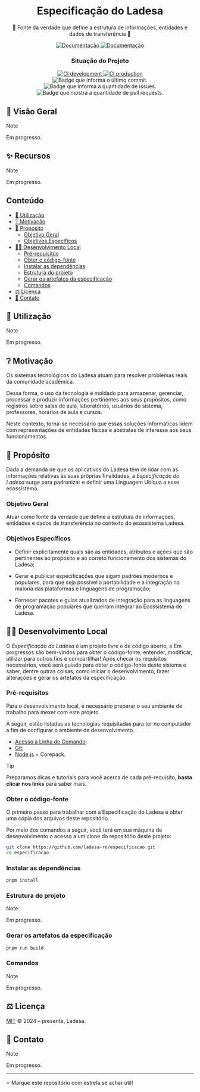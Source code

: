 <h1 align="center">Especificação do Ladesa</h1>

<p align="center">📜 Fonte da verdade que define a estrutura de informações, entidades e dados de transferência 📜</p>

<div align="center">
  <a href="https://github.com/ladesa-ro/especificacao">
    <img alt="Documentação" src="https://img.shields.io/badge/GitHub-Especificação-118d3b?style=for-the-badge&logo=GitHub&logoColor=white&labelColor=18181b&color=118d3b" />
  </a>
  <a href="#">
    <img alt="Documentação" src="https://img.shields.io/badge/DOCS.LADESA-118d3b?style=for-the-badge&logo=readme&logoColor=white&label=Documenta%C3%A7%C3%A3o&labelColor=18181b" />
  </a>
</div>

<h3 align="center">Situação do Projeto</h3>

<div align="center">
  <a href="https://github.com/ladesa-ro/especificacao/actions/workflows/ci.yml?query=branch%3Adevelopment">
    <img alt="CI development" src="https://img.shields.io/github/actions/workflow/status/ladesa-ro/especificacao/ci.yml?style=flat&logoColor=white&label=CI/CD+dev&branch=development&labelColor=18181B" />
  </a>
  <a href="https://github.com/ladesa-ro/especificacao/actions/workflows/ci.yml?query=branch%3Aproduction">
    <img alt="CI production" src="https://img.shields.io/github/actions/workflow/status/ladesa-ro/especificacao/ci.yml?style=flat&logoColor=white&label=CI/CD+prod&branch=production&labelColor=18181B" />
  </a>

  <br/>

  <img src="https://img.shields.io/github/last-commit/ladesa-ro/especificacao" alt="Badge que informa o último commit." />
  <img src="https://img.shields.io/github/issues/ladesa-ro/especificacao" alt="Badge que informa a quantidade de issues.">
  <img src="https://img.shields.io/github/issues-pr/ladesa-ro/especificacao" alt="Badge que mostra a quantidade de pull requests.">
</div>

## 🔰 Visão Geral

> [!NOTE]  
> Em progresso.

## ✨ Recursos

> [!NOTE]  
> Em progresso.

## Conteúdo

<!-- TOC start (generated with https://github.com/derlin/bitdowntoc) -->

- [📓 Utilização](#-utilização)
- [❔ Motivação](#-motivação)
- [🎯 Propósito](#-propósito)
  - [Objetivo Geral](#objetivo-geral)
  - [Objetivos Específicos](#objetivos-específicos)
- [🧑‍💻 Desenvolvimento Local](#-desenvolvimento-local)
  - [Pré-requisitos](#pré-requisitos)
  - [Obter o código-fonte](#obter-o-código-fonte)
  - [Instalar as dependências](#instalar-as-dependências)
  - [Estrutura do projeto](#estrutura-do-projeto)
  - [Gerar os artefatos da especificação](#gerar-os-artefatos-da-especificação)
  - [Comandos](#comandos)
- [⚖️ Licença](#-licença)
- [👋 Contato](#-contato)

<!-- TOC end -->

## 📓 Utilização

> [!NOTE]  
> Em progresso.

## ❔ Motivação

Os sistemas tecnológicos do Ladesa atuam para resolver problemas reais da comunidade acadêmica.

Dessa forma, o uso da tecnologia é moldado para armazenar, gerenciar, processar e produzir informações pertinentes aos seus propósitos, como registros sobre salas de aula, laboratórios, usuários do sistema, professores, horários de aula e cursos.

Neste contexto, torna-se necessário que essas soluções informáticas lidem com representações de entidades físicas e abstratas de interesse aos seus funcionamentos.

## 🎯 Propósito

Dada a demanda de que os aplicativos do Ladesa têm de lidar com as informações relativas às suas próprias finalidades, a _Especificação do Ladesa_ surge para padronizar e definir uma Linguagem Ubíqua a esse ecossistema.

### Objetivo Geral

Atuar como fonte da verdade que define a estrutura de informações, entidades e dados de transferência no contexto do ecossistema Ladesa.

### Objetivos Específicos

- Definir explicitamente quais são as entidades, atributos e ações que são pertinentes ao propósito e ao correto funcionamento dos sistemas do Ladesa;

- Gerar e publicar especificações que sigam padrões modernos e populares, para que seja possível a portabilidade e a integração na maioria das plataformas e linguagens de programação;

- Fornecer pacotes e guias atualizados de integração para as linguagens de programação populares que queiram integrar ao Ecossistema do Ladesa.

## 🧑‍💻 Desenvolvimento Local

O _Especificação do Ladesa_ é um projeto livre e de código aberto, e Em progressos são bem-vindos para obter o código-fonte, entender, modificar, utilizar para outros fins e compartilhar! Após checar os requisitos necessários, você será guiado para obter o código-fonte deste sistema e saber, dentre outras coisas, como iniciar o desenvolvimento, fazer alterações e gerar os artefatos da especificação.

### Pré-requisitos

Para o desenvolvimento local, é necessário preparar o seu ambiente de trabalho para mexer com este projeto.

A seguir, estão listadas as tecnologias requisitadas para ter no computador a fim de configurar o ambiente de desenvolvimento.

- [Acesso à Linha de Comando](https://docs.ladesa.com.br/developers/tutorials/os/command-line/);
- [Git](https://docs.ladesa.com.br/developers/tutorials/source-code/git/);
- [Node.js](https://docs.ladesa.com.br/developers/tutorials/platforms/node/) + Corepack.

> [!TIP]
> Preparamos dicas e tutoriais para você acerca de cada pré-requisito,
> **basta clicar nos links** para saber mais.

### Obter o código-fonte

O primeiro passo para trabalhar com a Especificação do Ladesa é obter uma cópia dos arquivos deste repositório.

Por meio dos comandos a seguir, você terá em sua máquina de desenvolvimento o acesso a um clone do repositório deste projeto:

```sh
git clone https://github.com/ladesa-ro/especificacao.git
cd especificacao
```

### Instalar as dependências

```sh
pnpm install
```

### Estrutura do projeto

> [!NOTE]  
> Em progresso.

### Gerar os artefatos da especificação

```sh
pnpm run build
```

### Comandos

> [!NOTE]  
> Em progresso.

## ⚖️ Licença

[MIT](./LICENSE) © 2024 – presente, Ladesa.

## 👋 Contato

> [!NOTE]  
> Em progresso.

---

⭐ Marque este repositório com estrela se achar útil!
